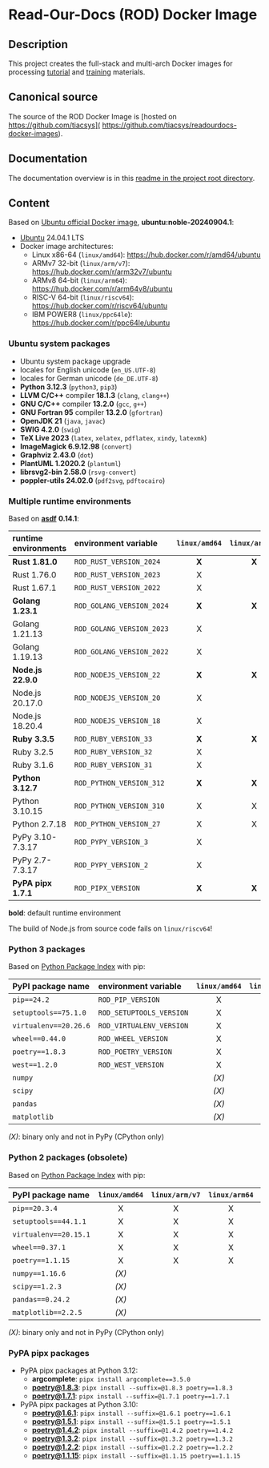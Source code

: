 # Read-Our-Docs (ROD) Docker Image

## Description

This project creates the full-stack and multi-arch Docker images for processing
[tutorial](https://bridle.tiac-systems.net/tutorials) and
[training](https://bridle.tiac-systems.net/trainings) materials.

## Canonical source

The source of the ROD Docker Image is [hosted on https://github.com/tiacsys](
https://github.com/tiacsys/readourdocs-docker-images).

## Documentation

The documentation overview is in this [readme in the project root directory](
README.md).

## Content

Based on [Ubuntu official Docker image](
https://github.com/docker-library/official-images),
**ubuntu:noble-20240904.1**:

- [Ubuntu](https://hub.docker.com/_/ubuntu) 24.04.1 LTS
- Docker image architectures:
  - Linux x86-64 (`linux/amd64`): https://hub.docker.com/r/amd64/ubuntu
  - ARMv7 32-bit (`linux/arm/v7`): https://hub.docker.com/r/arm32v7/ubuntu
  - ARMv8 64-bit (`linux/arm64`): https://hub.docker.com/r/arm64v8/ubuntu
  - RISC-V 64-bit (`linux/riscv64`): https://hub.docker.com/r/riscv64/ubuntu
  - IBM POWER8 (`linux/ppc64le`): https://hub.docker.com/r/ppc64le/ubuntu

### Ubuntu system packages

- Ubuntu system package upgrade
- locales for English unicode (`en_US.UTF-8`)
- locales for German unicode (`de_DE.UTF-8`)
- **Python 3.12.3** (`python3`, `pip3`)
- **LLVM C/C++** compiler **18.1.3** (`clang`, `clang++`)
- **GNU C/C++** compiler **13.2.0** (`gcc`, `g++`)
- **GNU Fortran 95** compiler **13.2.0** (`gfortran`)
- **OpenJDK 21** (`java`, `javac`)
- **SWIG 4.2.0** (`swig`)
- **TeX Live 2023** (`latex`, `xelatex`, `pdflatex`, `xindy`, `latexmk`)
- **ImageMagick 6.9.12.98** (`convert`)
- **Graphviz 2.43.0** (`dot`)
- **PlantUML 1.2020.2** (`plantuml`)
- **librsvg2-bin 2.58.0** (`rsvg-convert`)
- **poppler-utils 24.02.0** (`pdf2svg`, `pdftocairo`)

### Multiple runtime environments

Based on [**asdf**](https://asdf-vm.com/) **0.14.1**:

| runtime environments | environment variable      | `linux/amd64` | `linux/arm/v7` | `linux/arm64` | `linux/riscv64` | `linux/ppc64le` |
| :------------------- | :------------------------ | :---: | :---: | :---: | :---: | :---: |
| **Rust 1.81.0**      | `ROD_RUST_VERSION_2024`   | **X** | **X** | **X** | **X** | **X** |
|   Rust 1.76.0        | `ROD_RUST_VERSION_2023`   |   X   |       |       |       |       |
|   Rust 1.67.1        | `ROD_RUST_VERSION_2022`   |   X   |       |       |       |       |
| **Golang 1.23.1**    | `ROD_GOLANG_VERSION_2024` | **X** | **X** | **X** | **X** | **X** |
|   Golang 1.21.13     | `ROD_GOLANG_VERSION_2023` |   X   |       |       |       |       |
|   Golang 1.19.13     | `ROD_GOLANG_VERSION_2022` |   X   |       |       |       |       |
| **Node.js 22.9.0**   | `ROD_NODEJS_VERSION_22`   | **X** | **X** | **X** |       | **X** |
|   Node.js 20.17.0    | `ROD_NODEJS_VERSION_20`   |   X   |       |       |       |       |
|   Node.js 18.20.4    | `ROD_NODEJS_VERSION_18`   |   X   |       |       |       |       |
| **Ruby 3.3.5**       | `ROD_RUBY_VERSION_33`     | **X** | **X** | **X** | **X** | **X** |
|   Ruby 3.2.5         | `ROD_RUBY_VERSION_32`     |   X   |       |       |       |       |
|   Ruby 3.1.6         | `ROD_RUBY_VERSION_31`     |   X   |       |       |       |       |
| **Python 3.12.7**    | `ROD_PYTHON_VERSION_312`  | **X** | **X** | **X** | **X** | **X** |
|   Python 3.10.15     | `ROD_PYTHON_VERSION_310`  |   X   |   X   |   X   |   X   |   X   |
|   Python 2.7.18      | `ROD_PYTHON_VERSION_27`   |   X   |   X   |   X   |   X   |   X   |
|   PyPy 3.10-7.3.17   | `ROD_PYPY_VERSION_3`      |   X   |       |       |       |       |
|   PyPy 2.7-7.3.17    | `ROD_PYPY_VERSION_2`      |   X   |       |       |       |       |
| **PyPA pipx 1.7.1**  | `ROD_PIPX_VERSION`        | **X** | **X** | **X** | **X** | **X** |

**bold**: default runtime environment

The build of Node.js from source code fails on `linux/riscv64`!

### Python 3 packages

Based on [Python Package Index](https://pypi.org/) with pip:

| PyPI package name      | environment variable      | `linux/amd64` | `linux/arm/v7` | `linux/arm64` | `linux/riscv64` | `linux/ppc64le` |
| :--------------------- | :------------------------ | :---: | :---: | :---: | :---: | :---: |
| `pip==24.2`            | `ROD_PIP_VERSION`         |   X   |   X   |   X   |   X   |   X   |
| `setuptools==75.1.0`   | `ROD_SETUPTOOLS_VERSION`  |   X   |   X   |   X   |   X   |   X   |
| `virtualenv==20.26.6`  | `ROD_VIRTUALENV_VERSION`  |   X   |   X   |   X   |   X   |   X   |
| `wheel==0.44.0`        | `ROD_WHEEL_VERSION`       |   X   |   X   |   X   |   X   |   X   |
| `poetry==1.8.3`        | `ROD_POETRY_VERSION`      |   X   |   X   |   X   |   X   |   X   |
| `west==1.2.0`          | `ROD_WEST_VERSION`        |   X   |   X   |   X   |   X   |   X   |
| `numpy`                |                           | *(X)* |       |       |       |       |
| `scipy`                |                           | *(X)* |       |       |       |       |
| `pandas`               |                           | *(X)* |       |       |       |       |
| `matplotlib`           |                           | *(X)* |       |       |       |       |

*(X)*: binary only and not in PyPy (CPython only)

### Python 2 packages (obsolete)

Based on [Python Package Index](https://pypi.org/) with pip:

| PyPI package name      | `linux/amd64` | `linux/arm/v7` | `linux/arm64` | `linux/riscv64` | `linux/ppc64le` |
| :--------------------- | :---: | :---: | :---: | :---: | :---: |
| `pip==20.3.4`          |   X   |   X   |   X   |   X   |   X   |
| `setuptools==44.1.1`   |   X   |   X   |   X   |   X   |   X   |
| `virtualenv==20.15.1`  |   X   |   X   |   X   |   X   |   X   |
| `wheel==0.37.1`        |   X   |   X   |   X   |   X   |   X   |
| `poetry==1.1.15`       |   X   |   X   |   X   |   X   |   X   |
| `numpy==1.16.6`        | *(X)* |       |       |       |       |
| `scipy==1.2.3`         | *(X)* |       |       |       |       |
| `pandas==0.24.2`       | *(X)* |       |       |       |       |
| `matplotlib==2.2.5`    | *(X)* |       |       |       |       |

*(X)*: binary only and not in PyPy (CPython only)

### PyPA pipx packages

- PyPA pipx packages at Python 3.12:
  - **argcomplete**: `pipx install argcomplete==3.5.0`
  - **poetry@1.8.3**: `pipx install --suffix=@1.8.3 poetry==1.8.3`
  - **poetry@1.7.1**: `pipx install --suffix=@1.7.1 poetry==1.7.1`
- PyPA pipx packages at Python 3.10:
  - **poetry@1.6.1**: `pipx install --suffix=@1.6.1 poetry==1.6.1`
  - **poetry@1.5.1**: `pipx install --suffix=@1.5.1 poetry==1.5.1`
  - **poetry@1.4.2**: `pipx install --suffix=@1.4.2 poetry==1.4.2`
  - **poetry@1.3.2**: `pipx install --suffix=@1.3.2 poetry==1.3.2`
  - **poetry@1.2.2**: `pipx install --suffix=@1.2.2 poetry==1.2.2`
  - **poetry@1.1.15**: `pipx install --suffix=@1.1.15 poetry==1.1.15`
